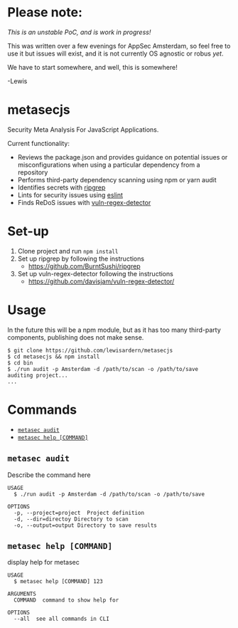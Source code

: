 Please note:
======

*This is an unstable PoC, and is work in progress!*

This was written over a few evenings for AppSec Amsterdam, so feel free to use it but issues will exist, and it is not currently OS agnostic or robus *yet*. 

We have to start somewhere, and well, this is somewhere!

-Lewis 


metasecjs
=========

Security Meta Analysis For JavaScript Applications.
<!-- 
[![Version](https://img.shields.io/npm/v/metasecjs.svg)](https://npmjs.org/package/metasecjs)
[![Downloads/week](https://img.shields.io/npm/dw/metasecjs.svg)](https://npmjs.org/package/metasecjs)
[![License](https://img.shields.io/npm/l/metasecjs.svg)](https://github.com/LewisArdern/metasecjs/blob/master/package.json) -->

Current functionality:

* Reviews the package.json and provides guidance on potential issues or misconfigurations when using a particular dependency from a repository
* Performs third-party dependency scanning using npm or yarn audit
* Identifies secrets with [ripgrep](https://github.com/BurntSushi/ripgrep)
* Lints for security issues using [eslint](https://eslint.org)
* Finds ReDoS issues with [vuln-regex-detector](https://github.com/davisjam/vuln-regex-detector#readme)


# Set-up
1. Clone project and run ```npm install```
2. Set up ripgrep by following the instructions
    - https://github.com/BurntSushi/ripgrep
3. Set up vuln-regex-detector following the instructions
    - https://github.com/davisjam/vuln-regex-detector/    

# Usage

In the future this will be a npm module, but as it has too many third-party components, publishing does not make sense.
<!-- usage -->
```sh-session
$ git clone https://github.com/lewisardern/metasecjs
$ cd metasecjs && npm install
$ cd bin
$ ./run audit -p Amsterdam -d /path/to/scan -o /path/to/save 
auditing project...
...
```
<!-- usagestop -->
# Commands
<!-- commands -->
* [`metasec audit`](#metasec-aduit)
* [`metasec help [COMMAND]`](#metasec-help-command)

## `metasec audit`

Describe the command here

```
USAGE
  $ ./run audit -p Amsterdam -d /path/to/scan -o /path/to/save

OPTIONS
  -p, --project=project  Project definition
  -d, --dir=directoy Directory to scan
  -o, --output=output Directory to save results

```

## `metasec help [COMMAND]`

display help for metasec

```
USAGE
  $ metasec help [COMMAND] 123

ARGUMENTS
  COMMAND  command to show help for

OPTIONS
  --all  see all commands in CLI
```

<!-- commandsstop -->
